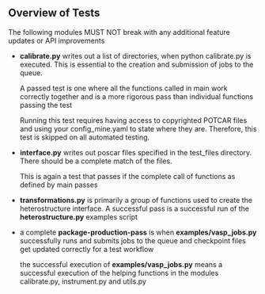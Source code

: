 ## Overview of Tests ##

The following modules MUST NOT break with any additional feature updates
or API improvements

* __calibrate.py__ writes out a list of directories, when python calibrate.py is
  executed. This is essential to the creation and submission of jobs to the
  queue.

  A passed test is one where all the functions called in main work correctly
  together and is a more rigorous pass than individual functions passing
  the test

  Running this test requires having access to copyrighted POTCAR files and
  using your config_mine.yaml to state where they are. Therefore, this test is
  skipped on all automated testing.

* __interface.py__ writes out poscar files specified in the test_files
  directory. There should be a complete match of the files.

  This is again a test that passes if the complete call of functions as
  defined by main passes

* __transformations.py__ is primarily a group of functions used to create the
  heterostructure interface. A successful pass is a successful run of the
  __heterostructure.py__ examples script

* a complete __package-production-pass__ is when __examples/vasp_jobs.py__ successfully runs
  and submits jobs to the queue and checkpoint files get updated correctly for
  a test workflow

  the successful execution of __examples/vasp_jobs.py__ means a successful execution
  of the helping functions in the modules calibrate.py, instrument.py and utils.py
